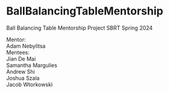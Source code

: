 # BallBalancingTableMentorship
Ball Balancing Table Mentorship Project SBRT Spring 2024

Mentor:\
Adam Nebylitsa\
Mentees:\
Jian De Mai\
Samantha Margulies\
Andrew Shi\
Joshua Szala\
Jacob Wtorkowski
